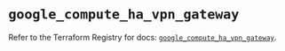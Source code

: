 # `google_compute_ha_vpn_gateway`

Refer to the Terraform Registry for docs: [`google_compute_ha_vpn_gateway`](https://registry.terraform.io/providers/hashicorp/google-beta/6.22.0/docs/resources/google_compute_ha_vpn_gateway).
